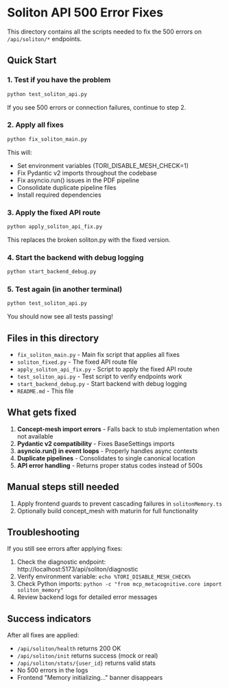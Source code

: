 # Soliton API 500 Error Fixes

This directory contains all the scripts needed to fix the 500 errors on `/api/soliton/*` endpoints.

## Quick Start

### 1. Test if you have the problem
```bash
python test_soliton_api.py
```

If you see 500 errors or connection failures, continue to step 2.

### 2. Apply all fixes
```bash
python fix_soliton_main.py
```

This will:
- Set environment variables (TORI_DISABLE_MESH_CHECK=1)
- Fix Pydantic v2 imports throughout the codebase
- Fix asyncio.run() issues in the PDF pipeline
- Consolidate duplicate pipeline files
- Install required dependencies

### 3. Apply the fixed API route
```bash
python apply_soliton_api_fix.py
```

This replaces the broken soliton.py with the fixed version.

### 4. Start the backend with debug logging
```bash
python start_backend_debug.py
```

### 5. Test again (in another terminal)
```bash
python test_soliton_api.py
```

You should now see all tests passing!

## Files in this directory

- `fix_soliton_main.py` - Main fix script that applies all fixes
- `soliton_fixed.py` - The fixed API route file
- `apply_soliton_api_fix.py` - Script to apply the fixed API route
- `test_soliton_api.py` - Test script to verify endpoints work
- `start_backend_debug.py` - Start backend with debug logging
- `README.md` - This file

## What gets fixed

1. **Concept-mesh import errors** - Falls back to stub implementation when not available
2. **Pydantic v2 compatibility** - Fixes BaseSettings imports
3. **asyncio.run() in event loops** - Properly handles async contexts
4. **Duplicate pipelines** - Consolidates to single canonical location
5. **API error handling** - Returns proper status codes instead of 500s

## Manual steps still needed

1. Apply frontend guards to prevent cascading failures in `solitonMemory.ts`
2. Optionally build concept_mesh with maturin for full functionality

## Troubleshooting

If you still see errors after applying fixes:

1. Check the diagnostic endpoint: http://localhost:5173/api/soliton/diagnostic
2. Verify environment variable: `echo %TORI_DISABLE_MESH_CHECK%`
3. Check Python imports: `python -c "from mcp_metacognitive.core import soliton_memory"`
4. Review backend logs for detailed error messages

## Success indicators

After all fixes are applied:
- `/api/soliton/health` returns 200 OK
- `/api/soliton/init` returns success (mock or real)
- `/api/soliton/stats/{user_id}` returns valid stats
- No 500 errors in the logs
- Frontend "Memory initializing..." banner disappears
